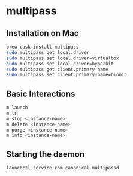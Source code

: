 # multipass

## Installation on Mac

```bash
brew cask install multipass
sudo multipass get local.driver
sudo multipass set local.driver=virtualbox
sudo multipass set local.driver=hyperkit
sudo multipass get client.primary-name
sudo multipass set client.primary-name=bionic
```

## Basic Interactions

```bash
m launch
m ls
m stop <instance-name>
m delete <instance-name>
m purge <instance-name>
m info <instance-name>
```

## Starting the daemon

```bash
launchctl service com.canonical.multipassd
```
